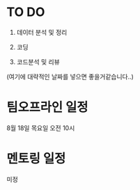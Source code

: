# TO DO 


1. 데이터 분석 및 정리

2. 코딩

3. 코드분석 및 리뷰

(여기에 대략적인 날짜를 넣으면 좋을거같습니다..)



# 팀오프라인 일정
8월 18일 목요일 오전 10시 



# 멘토링 일정 
미정
